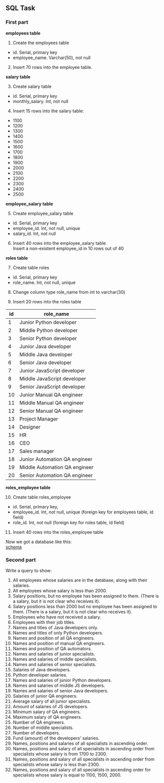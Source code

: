 ## SQL Task

### First part

**employees table**  

1. Create the employees table  
- id. Serial, primary key  
- employee_name. Varchar(50), not null  

2. Insert 70 rows into the employee table.  

**salary table**  

3. Create salary table  
- id. Serial, primary key  
- monthly_salary. Int, not null  

4. Insert 15 rows into the salary table:  
- 1100
- 1200
- 1300
- 1400
- 1500
- 1600
- 1700
- 1800
- 1900
- 2000
- 2100
- 2200
- 2300
- 2400
- 2500

**employee_salary table**  

5. Create employee_salary table  
- id. Serial, primary key  
- employee_id. Int, not null, unique  
- salary_id. Int, not null  

6. Insert 40 rows into the employee_salary table  
Insert a non-existent employee_id in 10 rows out of 40  

**roles table**  

7. Create table roles
- id. Serial, primary key
- role_name. Int, not null, unique  

8. Change column type role_name from int to varchar(30)  

9. Insert 20 rows into the roles table  

|id	|role_name                     |
|---|------------------------------|
|1	|Junior Python developer       |
|2	|Middle Python developer       |
|3	|Senior Python developer       |
|4	|Junior Java developer         |
|5	|Middle Java developer         |
|6	|Senior Java developer         |
|7	|Junior JavaScript developer   |
|8	|Middle JavaScript developer   |
|9	|Senior JavaScript developer   | 
|10	|Junior Manual QA engineer     |
|11	|Middle Manual QA engineer     |
|12	|Senior Manual QA engineer     |
|13	|Project Manager               |
|14	|Designer                      |
|15	|HR                            |
|16	|CEO                           |
|17	|Sales manager                 |
|18	|Junior Automation QA engineer |
|19	|Middle Automation QA engineer |
|20	|Senior Automation QA engineer |

**roles_employee table**

10. Create table roles_employee  
- id. Serial, primary key,  
- employee_id. Int, not null, unique (foreign key for employees table, id field)  
- role_id. Int, not null (foreign key for roles table, id field)  

11. Insert 40 rows into the roles_employee table  

Now we got a database like this:  
[schema](/Task_homework/company_db.png "IT company")

### Second part

Write a query to show:  
1. All employees whose salaries are in the database, along with their salaries.  
2. All employees whose salary is less than 2000.  
3. Salary positions, but no employee has been assigned to them. (There is a salary, but it is not clear who receives it).  
4. Salary positions less than 2000 but no employee has been assigned to them. (There is a salary, but it is not clear who receives it).  
5. Employees who have not received a salary.  
6. Employees with their job titles.  
7. Names and titles of Java developers only.  
8. Names and titles of only Python developers.  
9. Names and position of all QA engineers.  
10. Names and position of manual QA engineers.  
11. Names and position of QA automators.  
12. Names and salaries of junior specialists.  
13. Names and salaries of middle specialists.  
14. Names and salaries of senior specialists.  
15. Salaries of Java developers.   
16. Python developer salaries.  
17. Names and salaries of junior Python developers.  
18. Names and salaries of middle JS developers.  
19. Names and salaries of senior Java developers.  
20. Salaries of junior QA engineers.  
21. Average salary of all junior specialists.  
22. Amount of salaries of JS developers.  
23. Minimum salary of QA engineers.  
24. Maximum salary of QA engineers.  
25. Number of QA engineers.  
26. Number of middle specialists.  
27. Number of developers.  
28. Fund (amount) of the developers' salaries.  
29. Names, positions and salaries of all specialists in ascending order.  
30. Names, positions and salary of all specialists in ascending order from specialists whose salary is from 1700 to 2300.    
31. Names, positions and salary of all specialists in ascending order from specialists whose salary is less than 2300.  
32. Names, positions and salary of all specialists in ascending order for specialists whose salary is equal to 1100, 1500, 2000.  